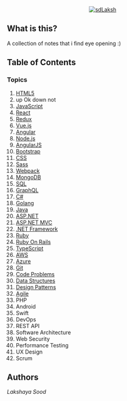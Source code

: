 <div align="center">
  <a href="https://github.com/Lakshaya-Sood">
    <img src="./assets/third_eye.jpg" alt="sdLaksh" />
  </a>
</div>

## What is this?

A collection of notes that i find eye opening :) 

## Table of Contents

### Topics

1. [HTML5](/topics/html5.md)
2. up Ok down not
3. [JavaScript](/topics/javascript.md)
4. [React](/topics/react.md)
5. [Redux](/topics/redux.md)
6. [Vue.js](/topics/vuejs.md)
7. [Angular](/topics/angular.md)
8. [Node.js](/topics/nodejs.md)
9. [AngularJS](/topics/angularjs.md)
10. [Bootstrap](/topics/bootstrap.md)
11. [CSS](/topics/css.md)
12. [Sass](/topics/sass.md)
13. [Webpack](/topics/webpack.md)
14. [MongoDB](/topics/mongodb.md)
15. [SQL](/topics/sql.md)
16. [GraphQL](/topics/graphql.md)
17. [C#](/topics/c.md)
18. [Golang](/topics/golang.md)
19. [Java](/topics/java.md)
20. [ASP.NET](/topics/asp.net.md)
21. [ASP.NET MVC](/topics/asp.net-mvc.md)
22. [.NET Framework](/topics/net-framework.md)
23. [Ruby](/topics/ruby.md)
24. [Ruby On Rails](/topics/ruby-on-rails.md)
25. [TypeScript](/topics/typeScript.md)
26. [AWS](/topics/aws.md)
27. [Azure](/topics/azure.md)
28. [Git](/topics/git.md)
29. [Code Problems](/topics/code-problems.md)
30. [Data Structures](/topics/data-structures.md)
31. [Design Patterns](/topics/design-patterns.md)
32. [Agile](/topics/agile.md)
33. PHP
34. Android
35. Swift
36. DevOps
37. REST API
38. Software Architecture
39. Web Security
40. Performance Testing
41. UX Design
42. Scrum

## Authors
*Lakshaya Sood*